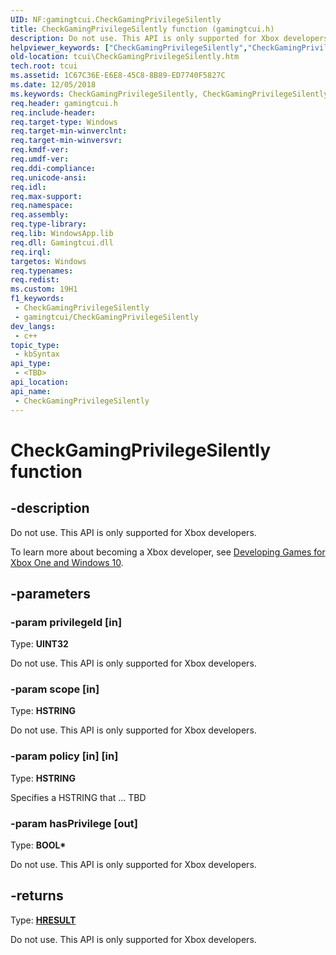 ```yaml
---
UID: NF:gamingtcui.CheckGamingPrivilegeSilently
title: CheckGamingPrivilegeSilently function (gamingtcui.h)
description: Do not use. This API is only supported for Xbox developers.
helpviewer_keywords: ["CheckGamingPrivilegeSilently","CheckGamingPrivilegeSilently function","gamingtcui/CheckGamingPrivilegeSilently","tcui.CheckGamingPrivilegeSilently"]
old-location: tcui\CheckGamingPrivilegeSilently.htm
tech.root: tcui
ms.assetid: 1C67C36E-E6E8-45C8-8B89-ED7740F5827C
ms.date: 12/05/2018
ms.keywords: CheckGamingPrivilegeSilently, CheckGamingPrivilegeSilently function, gamingtcui/CheckGamingPrivilegeSilently, tcui.CheckGamingPrivilegeSilently
req.header: gamingtcui.h
req.include-header: 
req.target-type: Windows
req.target-min-winverclnt: 
req.target-min-winversvr: 
req.kmdf-ver: 
req.umdf-ver: 
req.ddi-compliance: 
req.unicode-ansi: 
req.idl: 
req.max-support: 
req.namespace: 
req.assembly: 
req.type-library: 
req.lib: WindowsApp.lib
req.dll: Gamingtcui.dll
req.irql: 
targetos: Windows
req.typenames: 
req.redist: 
ms.custom: 19H1
f1_keywords:
 - CheckGamingPrivilegeSilently
 - gamingtcui/CheckGamingPrivilegeSilently
dev_langs:
 - c++
topic_type:
 - kbSyntax
api_type:
 - <TBD>
api_location:
api_name:
 - CheckGamingPrivilegeSilently
---
```


# CheckGamingPrivilegeSilently function


## -description

Do not use. This API is only supported for Xbox developers.

To learn more about becoming a Xbox developer, see <a href="https://www.xbox.com/Developers">Developing Games for Xbox One and Windows 10</a>.

## -parameters

### -param privilegeId [in]

Type: <b>UINT32</b>

Do not use. This API is only supported for Xbox developers.

### -param scope [in]

Type: <b>HSTRING</b>

Do not use. This API is only supported for Xbox developers.

### -param policy [in] [in]

Type: <b>HSTRING</b>

Specifies a HSTRING that ... TBD

### -param hasPrivilege [out]

Type: <b>BOOL*</b>

Do not use. This API is only supported for Xbox developers.

## -returns

Type: <b><a href="/windows/win32/com/structure-of-com-error-codes">HRESULT</a></b>

Do not use. This API is only supported for Xbox developers.

